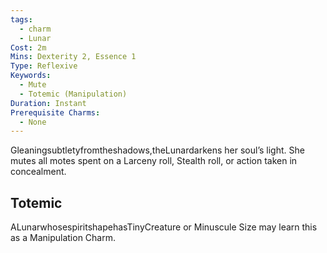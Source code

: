 ```yaml
---
tags:
  - charm
  - Lunar
Cost: 2m
Mins: Dexterity 2, Essence 1
Type: Reflexive
Keywords:
  - Mute
  - Totemic (Manipulation)
Duration: Instant
Prerequisite Charms:
  - None
---
```

Gleaningsubtletyfromtheshadows,theLunardarkens her soul’s light. She mutes all motes spent on a Larceny roll, Stealth roll, or action taken in concealment. 
## Totemic 

ALunarwhosespiritshapehasTinyCreature or Minuscule Size may learn this as a Manipulation Charm.